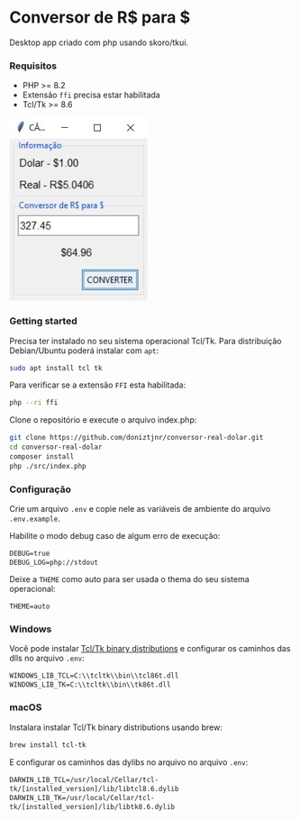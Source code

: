 # Conversor de R$ para $

Desktop app criado com php usando skoro/tkui.

### Requisitos

* PHP >= 8.2
* Extensão `ffi` precisa estar habilitada
* Tcl/Tk >= 8.6

![Conversor simple de real para dolar!](/img/interface.jpg "Desktop app com php")

### Getting started

Precisa ter instalado no seu sistema operacional Tcl/Tk. Para distribuição Debian/Ubuntu poderá instalar com `apt`:
```sh
sudo apt install tcl tk
```
Para verificar se a extensão `FFI` esta habilitada:
```sh
php --ri ffi
```

Clone o repositório e execute o arquivo index.php:
```sh
git clone https://github.com/doniztjnr/conversor-real-dolar.git
cd conversor-real-dolar
composer install
php ./src/index.php
```

### Configuração

Crie um arquivo `.env` e copie nele as variáveis de ambiente do arquivo `.env.example`.

Habilite o modo debug caso de algum erro de execução:
```env
DEBUG=true
DEBUG_LOG=php://stdout
```

Deixe a `THEME` como auto para ser usada o thema do seu sistema operacional:
```env
THEME=auto
```

### Windows

Você pode instalar [Tcl/Tk binary distributions](https://wiki.tcl-lang.org/page/Binary+Distributions) e configurar os caminhos das dlls
no arquivo `.env`:

```
WINDOWS_LIB_TCL=C:\\tcltk\\bin\\tcl86t.dll
WINDOWS_LIB_TK=C:\\tcltk\\bin\\tk86t.dll
```

### macOS

Instalara instalar Tcl/Tk binary distributions usando brew:

```sh
brew install tcl-tk
```

E configurar os caminhos das dylibs no arquivo no arquivo `.env`:

```
DARWIN_LIB_TCL=/usr/local/Cellar/tcl-tk/[installed_version]/lib/libtcl8.6.dylib
DARWIN_LIB_TK=/usr/local/Cellar/tcl-tk/[installed_version]/lib/libtk8.6.dylib
```
